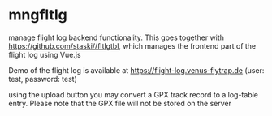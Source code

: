 # mngfltlg
manage flight log backend functionality.
This goes together with https://github.com/staski//fltlgtbl, which manages the frontend part of the flight log
using Vue.js

Demo of the flight log is available at 
https://flight-log.venus-flytrap.de (user: test, password: test) 

using the upload button you may convert a GPX track record to a log-table entry. Please note that the 
GPX file will not be stored on the server

